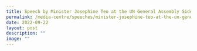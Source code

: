 ```yaml
---
title: Speech by Minister Josephine Teo at the UN General Assembly Side Event
permalink: /media-centre/speeches/minister-josephine-teo-at-the-un-general-assembly-side-event/
date: 2022-09-22
layout: post
description: ""
image: ""
---
```

